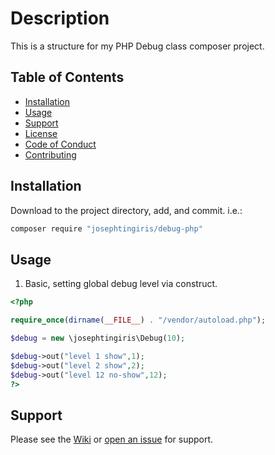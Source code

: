 <!-- Markdown link definitions -->
[init-base]: https://github.com/josephtingiris/debug-php
[init-conduct]: debug-php.CODE_OF_CONDUCT.md
[init-contributing]: debug-php.CONTRIBUTING.md
[init-installation]: #Installation
[init-issue]: https://github.com/josephtingiris/debug-php/issues/new
[init-license]: debug-php.LICENSE.md
[init-support]: #Support
[init-usage]: #Usage
[init-wiki]: https://github.com/josephtingiris/debug-php/wiki

# Description

This is a structure for my PHP Debug class composer project.

## Table of Contents

* [Installation][init-installation]
* [Usage][init-usage]
* [Support][init-support]
* [License][init-license]
* [Code of Conduct][init-conduct]
* [Contributing][init-contributing]

## Installation

Download to the project directory, add, and commit.  i.e.:

```sh
composer require "josephtingiris/debug-php"
```

## Usage

1. Basic, setting global debug level via construct.

```php
<?php

require_once(dirname(__FILE__) . "/vendor/autoload.php");

$debug = new \josephtingiris\Debug(10);

$debug->out("level 1 show",1);
$debug->out("level 2 show",2);
$debug->out("level 12 no-show",12);
?>
```

## Support

Please see the [Wiki][init-wiki] or [open an issue][init-issue] for support.
